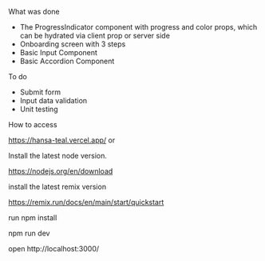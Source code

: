 

What was done
 -  The ProgressIndicator component with progress and color props, which can be hydrated via client prop or server side
 - Onboarding screen with 3 steps
 - Basic Input Component
 - Basic Accordion Component

To do
 - Submit form
 - Input data validation
 - Unit testing

How to access

https://hansa-teal.vercel.app/
or

Install the latest node version.

https://nodejs.org/en/download

install the latest remix version

https://remix.run/docs/en/main/start/quickstart

run npm install
 
npm run dev

open http://localhost:3000/
